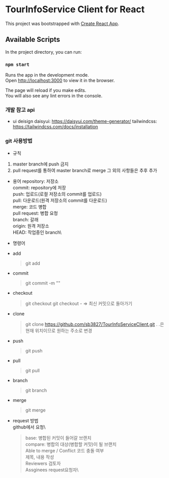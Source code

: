 # TourInfoService Client for React

This project was bootstrapped with [Create React App](https://github.com/facebook/create-react-app).

## Available Scripts

In the project directory, you can run:

### `npm start`

Runs the app in the development mode.\
Open [http://localhost:3000](http://localhost:3000) to view it in the browser.

The page will reload if you make edits.\
You will also see any lint errors in the console.

### 개발 참고 api

- ui deisign
  daisyui: https://daisyui.com/theme-generator/
  tailwindcss: https://tailwindcss.com/docs/installation

### git 사용방법

- 규칙

1. master branch에 push 금지
2. pull request를 통하여 master branch로 merge
   그 외의 사항들은 추후 추가

- 용어
  repository: 저장소\
  commit: repository에 저장\
  push: 업로드(로컬 저장소의 commit를 업로드)\
  pull: 다운로드(원격 저장소의 commit를 다운로드)\
  merge: 코드 병합\
  pull request: 병합 요청\
  branch: 갈래\
  origin: 원격 저장소\
  HEAD: 작업중인 branch\

- 명령어

* add
  > git add <File Name>
* commit
  > git commit -m "<message>"
* checkout
  > git checkout <commit CheckSum or branch Name>
  > git checkout - => 최신 커밋으로 돌아가기
* clone
  > git clone https://github.com/sb3827/TourInfoServiceClient.git .
  > .은 현재 위치이므로 원하는 주소로 변경
* push
  > git push <repository> <branch>
* pull
  > git pull
* branch
  > git branch <branch Name>
* merge
  > git merge <target branch>

- request 방법\
  github에서 요청\
  > base: 병합된 커밋이 들어갈 브랜치\
  > compare: 병합의 대상(병합할 커밋)이 될 브랜치\
  > Able to merge / Conflict 코드 충돌 여부\
  > 제목, 내용 작성\
  > Reviewers 검토자\
  > Assginees request요청자\
